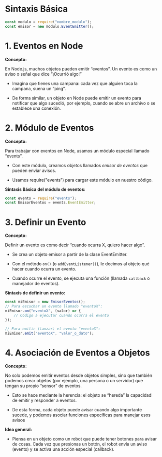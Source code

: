 # **Sintaxis Básica**

```js
const modulo = require("nombre_modulo");
const emisor = new modulo.EventEmitter();
```

# **1. Eventos en Node**
  
**Concepto:**

En Node.js, muchos objetos pueden emitir “eventos”. 
Un evento es como un aviso o señal que dice “¡Ocurrió algo!”

- Imagina que tienes una campana: cada vez que alguien toca la campana, suena un “ping”.
    
- De forma similar, un objeto en Node puede emitir un evento para notificar que algo sucedió, por ejemplo, cuando se abre un archivo o se establece una conexión.
  

# **2. Módulo de Eventos**

**Concepto:**

Para trabajar con eventos en Node, usamos un módulo especial llamado “events”.

- Con este módulo, creamos objetos llamados _emisor de eventos_ que pueden enviar avisos.
    
- Usamos require("events") para cargar este módulo en nuestro código.
  

**Sintaxis Básica del módulo de eventos:**

```js
const events = require("events");
const EmisorEventos = events.EventEmitter;
```


# **3. Definir un Evento**

**Concepto:**

Definir un evento es como decir “cuando ocurra X, quiero hacer algo”.

- Se crea un objeto emisor a partir de la clase EventEmitter.
    
- Con el método `on()` (o `addEventListener()`), le decimos al objeto qué hacer cuando ocurra un evento.
    
- Cuando ocurre el evento, se ejecuta una función (llamada `callback` o manejador de eventos).
  

**Sintaxis de definir un evento:**

```js
const miEmisor = new EmisorEventos();
// Para escuchar un evento llamado "eventoX":
miEmisor.on("eventoX", (valor) => {
	// Código a ejecutar cuando ocurra el evento
});

// Para emitir (lanzar) el evento "eventoX":
miEmisor.emit("eventoX", "valor_o_dato");
```


# **4. Asociación de Eventos a Objetos**

**Concepto:**

No solo podemos emitir eventos desde objetos simples, sino que también podemos crear objetos (por ejemplo, una persona o un servidor) que tengan su propio “sensor” de eventos.

- Esto se hace mediante la herencia: el objeto se “hereda” la capacidad de emitir y responder a eventos.
    
- De esta forma, cada objeto puede avisar cuando algo importante sucede, y podemos asociar funciones específicas para manejar esos avisos


**Idea general:**

- Piensa en un objeto como un robot que puede tener botones para avisar de cosas. Cada vez que presionas un botón, el robot envía un aviso (evento) y se activa una acción especial (callback).